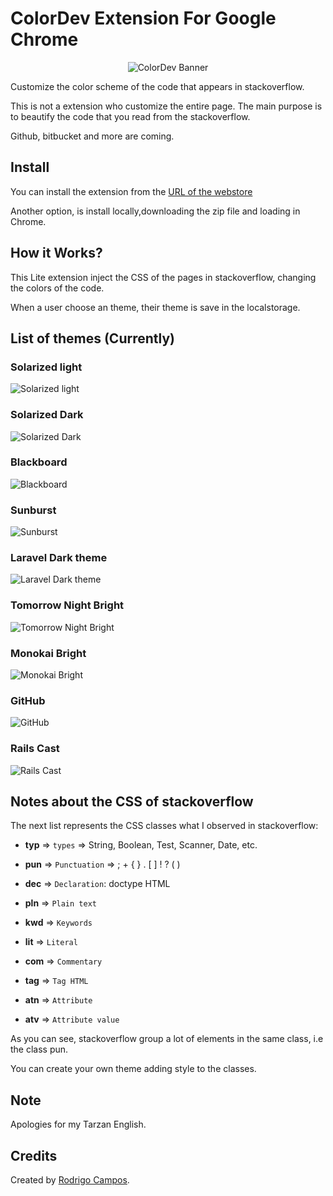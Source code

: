 # ColorDev Extension For Google Chrome

<p align="center">
  <img src="https://dl.dropbox.com/u/7325499/banner.jpg" alt="ColorDev Banner"/>
</p>

Customize the color scheme of the code that appears in stackoverflow.

This is not a extension who customize the entire page. The main purpose is to beautify the code that you read from the stackoverflow.

Github, bitbucket and more are coming.

## Install

You can install the extension from the [URL of the webstore](https://chrome.google.com/webstore/detail/color-dev/kjccccpbheobmffklpejpgjapcbnlkng)

Another option, is install locally,downloading the zip file and loading in Chrome.

## How it  Works?

This Lite extension inject the CSS of the pages in stackoverflow, changing the colors of the code.

When a user choose an theme, their theme is save in the localstorage.

## List of themes (Currently)

### Solarized light

![Solarized light](https://raw.github.com/rodrigore/colordev/master/screenshots/solarized-light.png)

### Solarized Dark

![Solarized Dark](https://raw.github.com/rodrigore/colordev/master/screenshots/solarized-dark.png)

### Blackboard

![Blackboard](https://raw.github.com/rodrigore/colordev/master/screenshots/blackboard.png)

### Sunburst

![Sunburst](https://raw.github.com/rodrigore/colordev/master/screenshots/sunburst.png)

### Laravel Dark theme

![Laravel Dark theme](https://raw.github.com/rodrigore/colordev/master/screenshots/laravel-dark.png)

### Tomorrow Night Bright

![Tomorrow Night Bright](https://raw.github.com/rodrigore/colordev/master/screenshots/tomorrow-night-bright.png)

### Monokai Bright

![Monokai Bright](https://raw.github.com/rodrigore/colordev/master/screenshots/monokai-bright.png)

### GitHub

![GitHub](https://raw.github.com/rodrigore/colordev/master/screenshots/github.png)

### Rails Cast

![Rails Cast](https://raw.github.com/rodrigore/colordev/master/screenshots/rails-cast.png)

## Notes about the CSS of stackoverflow

The next list represents the CSS classes what I observed in stackoverflow:

* **typ** => `types` => String, Boolean, Test, Scanner, Date, etc.

* **pun** => `Punctuation` => ; + { } . [ ] ! ?  ( )

* **dec** => `Declaration`: doctype HTML

* **pln** => `Plain text`

* **kwd** => `Keywords`

* **lit** => `Literal`

* **com**  => `Commentary`

* **tag** => `Tag HTML`

* **atn** => `Attribute`

* **atv** => `Attribute value`


As you can see, stackoverflow group a lot of elements in the same class, i.e the class pun.

You can create your own theme adding style to the classes.

## Note

Apologies for my Tarzan English.

## Credits

Created by [Rodrigo Campos](http://twitter.com/rodripcg).